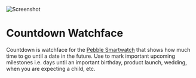 ![Screenshot](https://rawgithub.com/VGraupera/note-to-self-watchface/master/screenshot.png)


Countdown Watchface
===================

Countdown is watchface for the [Pebble Smartwatch](https://getpebble.com) that shows how much time to go until a date in the future. Use to mark important upcoming milestones i.e. days until an important birthday, product launch, wedding, when you are expecting a child, etc.
